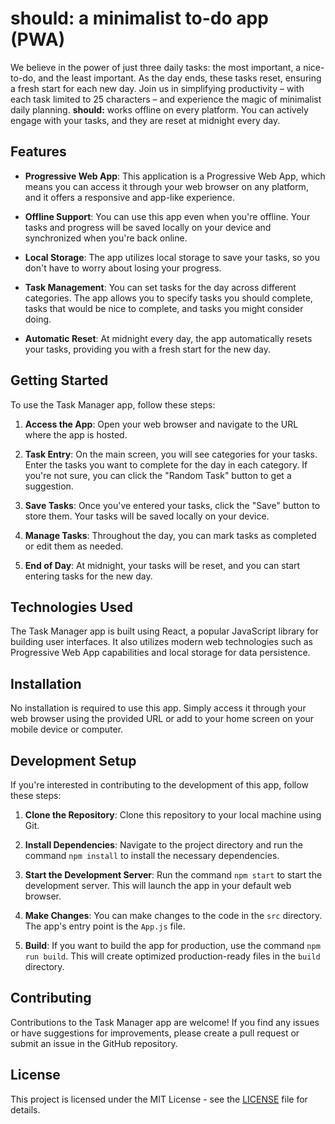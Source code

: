 # should: a minimalist to-do app (PWA)

We believe in the power of just three daily tasks: the most important, a nice-to-do, and the least important. As the day ends, these tasks reset, ensuring a fresh start for each new day. Join us in simplifying productivity – with each task limited to 25 characters – and experience the magic of minimalist daily planning. **should:** works offline on every platform. You can actively engage with your tasks, and they are reset at midnight every day.

## Features

- **Progressive Web App**: This application is a Progressive Web App, which means you can access it through your web browser on any platform, and it offers a responsive and app-like experience.

- **Offline Support**: You can use this app even when you're offline. Your tasks and progress will be saved locally on your device and synchronized when you're back online.

- **Local Storage**: The app utilizes local storage to save your tasks, so you don't have to worry about losing your progress.

- **Task Management**: You can set tasks for the day across different categories. The app allows you to specify tasks you should complete, tasks that would be nice to complete, and tasks you might consider doing.

- **Automatic Reset**: At midnight every day, the app automatically resets your tasks, providing you with a fresh start for the new day.

## Getting Started

To use the Task Manager app, follow these steps:

1. **Access the App**: Open your web browser and navigate to the URL where the app is hosted.

2. **Task Entry**: On the main screen, you will see categories for your tasks. Enter the tasks you want to complete for the day in each category. If you're not sure, you can click the "Random Task" button to get a suggestion.

3. **Save Tasks**: Once you've entered your tasks, click the "Save" button to store them. Your tasks will be saved locally on your device.

4. **Manage Tasks**: Throughout the day, you can mark tasks as completed or edit them as needed.

5. **End of Day**: At midnight, your tasks will be reset, and you can start entering tasks for the new day.

## Technologies Used

The Task Manager app is built using React, a popular JavaScript library for building user interfaces. It also utilizes modern web technologies such as Progressive Web App capabilities and local storage for data persistence.

## Installation

No installation is required to use this app. Simply access it through your web browser using the provided URL or add to your home screen on your mobile device or computer.

## Development Setup

If you're interested in contributing to the development of this app, follow these steps:

1. **Clone the Repository**: Clone this repository to your local machine using Git.

2. **Install Dependencies**: Navigate to the project directory and run the command `npm install` to install the necessary dependencies.

3. **Start the Development Server**: Run the command `npm start` to start the development server. This will launch the app in your default web browser.

4. **Make Changes**: You can make changes to the code in the `src` directory. The app's entry point is the `App.js` file.

5. **Build**: If you want to build the app for production, use the command `npm run build`. This will create optimized production-ready files in the `build` directory.

## Contributing

Contributions to the Task Manager app are welcome! If you find any issues or have suggestions for improvements, please create a pull request or submit an issue in the GitHub repository.

## License

This project is licensed under the MIT License - see the [LICENSE](LICENSE) file for details.